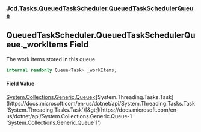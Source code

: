 ### [Jcd.Tasks](Jcd.Tasks.md 'Jcd.Tasks').[QueuedTaskScheduler](Jcd.Tasks.QueuedTaskScheduler.md 'Jcd.Tasks.QueuedTaskScheduler').[QueuedTaskSchedulerQueue](Jcd.Tasks.QueuedTaskScheduler.QueuedTaskSchedulerQueue.md 'Jcd.Tasks.QueuedTaskScheduler.QueuedTaskSchedulerQueue')

## QueuedTaskScheduler.QueuedTaskSchedulerQueue._workItems Field

The work items stored in this queue.

```csharp
internal readonly Queue<Task> _workItems;
```

#### Field Value
[System.Collections.Generic.Queue&lt;](https://docs.microsoft.com/en-us/dotnet/api/System.Collections.Generic.Queue-1 'System.Collections.Generic.Queue`1')[System.Threading.Tasks.Task](https://docs.microsoft.com/en-us/dotnet/api/System.Threading.Tasks.Task 'System.Threading.Tasks.Task')[&gt;](https://docs.microsoft.com/en-us/dotnet/api/System.Collections.Generic.Queue-1 'System.Collections.Generic.Queue`1')